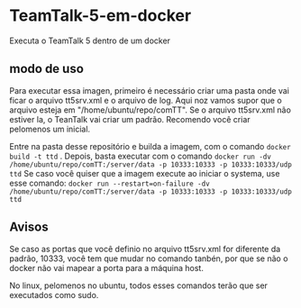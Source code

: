 # TeamTalk-5-em-docker
Executa o TeamTalk 5 dentro de um docker
## modo de uso
Para executar essa imagen, primeiro é necessário criar uma pasta onde vai ficar o arquivo tt5srv.xml e o arquivo de log.
Aqui noz vamos supor que o arquivo esteja em "/home/ubuntu/repo/comTT".
Se o arquivo tt5srv.xml não estiver la, o TeanTalk vai criar um padrão.
Recomendo você criar pelomenos um inicial.

 Entre na pasta desse repositório e builda a imagem, com o comando
`docker build -t ttd` .
Depois, basta executar com o comando
```docker run -dv /home/ubuntu/repo/comTT:/server/data -p 10333:10333 -p 10333:10333/udp ttd```
Se caso você quiser que a imagem execute ao iniciar o systema, use esse comando:
```docker run --restart=on-failure -dv /home/ubuntu/repo/comTT:/server/data -p 10333:10333 -p 10333:10333/udp ttd```
## Avisos
Se caso as portas que você definio no arquivo tt5srv.xml for diferente da padrão, 10333, você tem que mudar no comando tanbén, por que se não o docker não vai mapear a porta para a máquina host.

No linux, pelomenos no ubuntu, todos esses comandos terão que ser executados como sudo.